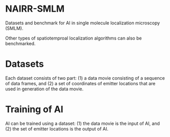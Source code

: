 # NAIRR-SMLM
Datasets and benchmark for AI in single molecule localization microscopy (SMLM). 

Other types of spatiotemproal localization algorithms can also be benchmarked. 

# Datasets
Each dataset consists of two part: (1) a data movie consisting of a sequence of data frames, and (2) a set of coordinates of emitter locations that are used in generation of the data movie. 

# Training of AI
AI can be trained using a dataset: (1) the data movie is the input of AI, and (2) the set of emitter locations is the output of AI. 

# 
